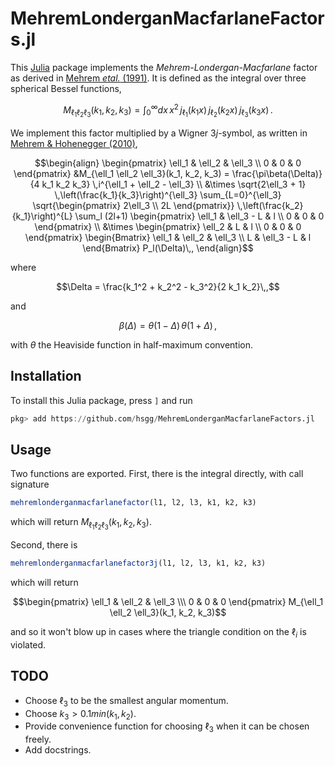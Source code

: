 # MehremLonderganMacfarlaneFactors.jl
<!---
[![Build Status](https://github.com/hsgg/MehremLonderganMacfarlaneFactors.jl/actions/workflows/CI.yml/badge.svg?branch=main)](https://github.com/hsgg/MehremLonderganMacfarlaneFactors.jl/actions/workflows/CI.yml?query=branch%3Amain)
-->

This [Julia](https://julialang.org/) package implements the *Mehrem-Londergan-Macfarlane* factor as derived in
[Mehrem *etal.* (1991)](https://iopscience.iop.org/article/10.1088/0305-4470/24/7/018).
It is defined as the integral over three spherical Bessel functions,
```math
M_{\ell_1 \ell_2 \ell_3}(k_1, k_2, k_3) =
\int_0^\infty dx\,x^2
\,j_{\ell_1}(k_1x)
\,j_{\ell_2}(k_2x)
\,j_{\ell_3}(k_3x)
\,.
```
We implement this factor multiplied by a Wigner $3j$-symbol, as written in
[Mehrem & Hohenegger (2010)](https://arxiv.org/abs/1006.2108),
```math
\begin{align}
\begin{pmatrix} \ell_1 & \ell_2 & \ell_3 \\ 0 & 0 & 0 \end{pmatrix}
&M_{\ell_1 \ell_2 \ell_3}(k_1, k_2, k_3)
=
\frac{\pi\beta(\Delta)}{4 k_1 k_2 k_3} \,i^{\ell_1 + \ell_2 - \ell_3}
\\
&\times
\sqrt{2\ell_3 + 1}
\,\left(\frac{k_1}{k_3}\right)^{\ell_3}
\sum_{L=0}^{\ell_3}
\sqrt{\begin{pmatrix} 2\ell_3 \\ 2L \end{pmatrix}}
\,\left(\frac{k_2}{k_1}\right)^{L}
\sum_l (2l+1)
\begin{pmatrix} \ell_1 & \ell_3 - L & l \\ 0 & 0 & 0 \end{pmatrix}
\\
&\times
\begin{pmatrix} \ell_2 & L & l \\ 0 & 0 & 0 \end{pmatrix}
\begin{Bmatrix} \ell_1 & \ell_2 & \ell_3 \\ L & \ell_3 - L & l \end{Bmatrix}
P_l(\Delta)\,,
\end{align}
```
where
```math
\Delta = \frac{k_1^2 + k_2^2 - k_3^2}{2 k_1 k_2}\,,
```
and
```math
\beta(\Delta) = \theta(1 - \Delta)\,\theta(1 + \Delta)\,,
```
with $\theta$ the Heaviside function in half-maximum convention.


## Installation

To install this Julia package, press `]` and run
```julia
pkg> add https://github.com/hsgg/MehremLonderganMacfarlaneFactors.jl
```


## Usage

Two functions are exported. First, there is the integral directly, with call signature
```julia
mehremlonderganmacfarlanefactor(l1, l2, l3, k1, k2, k3)
```
which will return $M_{\ell_1 \ell_2 \ell_3}(k_1, k_2, k_3)$.

Second, there is
```julia
mehremlonderganmacfarlanefactor3j(l1, l2, l3, k1, k2, k3)
```
which will return

$$\begin{pmatrix} \ell_1 & \ell_2 & \ell_3 \\\ 0 & 0 & 0 \end{pmatrix}
M_{\ell_1 \ell_2 \ell_3}(k_1, k_2, k_3)$$

and so it won't blow up in cases where the triangle condition on the $\ell_i$ is violated.


## TODO

- Choose $\ell_3$ to be the smallest angular momentum.
- Choose $k_3 > 0.1 min(k_1, k_2)$.
- Provide convenience function for choosing $\ell_3$ when it can be chosen freely.
- Add docstrings.
